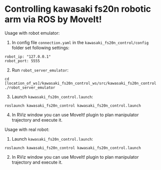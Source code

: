 # Controlling kawasaki fs20n robotic arm via ROS by MoveIt!

Usage with robot emulator:

1. In config file `connection.yaml` in the `kawasaki_fs20n_control/config` folder set following settings:

```
robot_ip: "127.0.0.1"
robot_port: 5555
```

2. Run `robot_server_emulator`:

```
cd [location_of_ws]/kawasaki_fs20n_control_ws/src/kawasaki_fs20n_control
./robot_server_emulator
```

3. Launch `kawasaki_fs20n_control.launch`:

```
roslaunch kawasaki_fs20n_control kawasaki_fs20n_control.launch
```

4. In RViz window you can use MoveIt! plugin to plan manipulator trajectory and execute it.


Usage with real robot:

1. Launch `kawasaki_fs20n_control.launch`:

```
roslaunch kawasaki_fs20n_control kawasaki_fs20n_control.launch
```

2. In RViz window you can use MoveIt! plugin to plan manipulator trajectory and execute it.